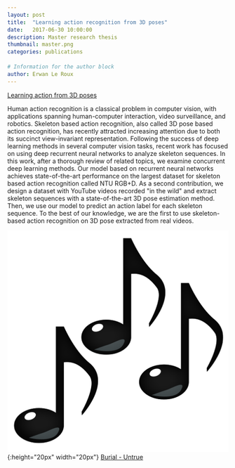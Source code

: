 ```yaml
---
layout: post
title:  "Learning action recognition from 3D poses"
date:   2017-06-30 10:00:00
description: Master research thesis
thumbnail: master.png
categories: publications

# Information for the author block
author: Erwan Le Roux
---
```


<a href="../../../../files/msiam-master-thesis.pdf">Learning action from 3D poses </a>


Human action recognition is a classical problem in computer vision, with applications spanning human-computer interaction, video surveillance, and robotics. Skeleton based action recognition, also called 3D pose based action recognition, has recently attracted increasing attention due to 
both its succinct view-invariant representation. Following the success of deep learning methods in several computer vision tasks, recent work has focused on using deep recurrent neural networks to analyze skeleton sequences. 
In this work, after a thorough review of related topics, we examine concurrent deep learning methods. Our model based on recurrent neural networks achieves state-of-the-art performance on the largest dataset for skeleton based action recognition called NTU RGB+D. As a second contribution,  we design a dataset with YouTube videos recorded "in the wild" and extract skeleton sequences with a state-of-the-art 3D pose estimation method. Then, we use our model to predict an action label for each skeleton sequence. To the best of our knowledge, we are the first to
 use skeleton-based action recognition on 3D pose extracted from real videos.

  
![](/assets/img/notes.png){:height="20px" width="20px"} [Burial - Untrue][link1]

[link1]: https://www.youtube.com/watch?v=iX8P2zxySHk
  
